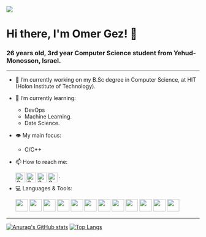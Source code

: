 ![](https://komarev.com/ghpvc/?username=OmerGez9001)
# Hi there, I'm Omer Gez! 👋
### 26 years old, 3rd year Computer Science student from Yehud-Monosson, Israel.

---


- 🔭 I’m currently working on my B.Sc degree in Computer Science, at HIT (Holon Institute of Technology).
- 🌱 I’m currently learning:  
  - DevOps
  - Machine Learning.
  - Date Science.
- 👁 My main focus:
  - C/C++ 
- 📫 How to reach me:  
  
     [<img align="left" alt="Omer-Gez | LinkedIn" width="25px" src="https://i.imgur.com/LdUCwc6.png" />](https://www.linkedin.com/in/omer-gez-004b931b0/) 
[<img align="left" alt="Omer-Gez | Facebook" width="25px" src="https://i.imgur.com/nIiaG46.png" />](https://www.facebook.com/omer.gez.7777)
[<img align="left" alt="Omer-Gez | Gmail" width="25px" src="https://i.imgur.com/BzG8QoD.png" />](mailto:omergez72@gmail.com)
[<img align="left" alt="Omer-Gez | Whatsapp" width="25px" src="https://i.imgur.com/CUInNXM.png" />](https://wa.me/972544430388)  .
- 💻 Languages & Tools:  

    <img height="32" width="32" src="https://img.icons8.com/color/50/000000/c-programming.png"/>
    <img heigth="32" width="32" src="https://img.icons8.com/color/50/000000/c-plus-plus-logo.png"/>
    <img height="32" width="32" src="https://img.icons8.com/color/48/000000/java-coffee-cup-logo--v1.png"/>
    <img height="32" width="32" src="https://img.icons8.com/color/48/000000/python--v1.png"/>
    <img height="32" width="32" src="https://img.icons8.com/color/48/000000/visual-studio-2019.png"/>
    <img height="32" width="32" src="https://img.icons8.com/fluency/48/000000/visual-studio-code-2019.png"/>
    <img height="32" width="32" src="https://img.icons8.com/color/48/000000/intellij-idea.png"/>
    <img height="32" width="32" src="https://img.icons8.com/color/48/000000/pycharm.png"/>
    <img height="32" width="32" src="https://img.icons8.com/fluency/48/000000/mysql-logo.png"/>
    <img height="32" width="32" src="https://img.icons8.com/color/48/000000/linux--v1.png"/>
    <img height="32" width="32" src="https://img.icons8.com/color/48/000000/android-studio--v2.png"/>
    <img height="32" width="32" src="https://yt3.ggpht.com/ytc/AKedOLTl7gjxYJWbK4mxnmJ62Kr0UIR7Q2SCiSqCBnAs=s176-c-k-c0x00ffffff-no-rj"/>
---

[![Anurag's GitHub stats](https://github-readme-stats.vercel.app/api?username=OmerGez9001&include_all_commits=true&show_icons=true&theme=dark)](https://github.com/OmerGez9001/github-readme-stats)
[![Top Langs](https://github-readme-stats.vercel.app/api/top-langs/?username=OmerGez9001&layout=compact&theme=dark&langs_count=10)](https://github.com/OmerGez9001/github-readme-stats)
